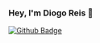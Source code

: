 ### Hey, I'm Diogo Reis 👋

[![Github Badge](https://img.shields.io/badge/-Github-000?style=flat-square&logo=Github&logoColor=white&link=https://github.com/diogore1s)](https://github.com/diogore1s)
